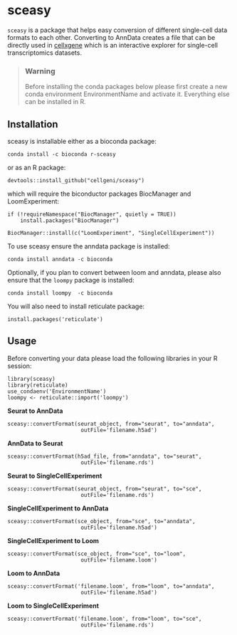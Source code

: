 # sceasy

`sceasy` is a package that helps easy conversion of different single-cell data formats to each other. Converting to AnnData creates a file that can be directly used in [cellxgene](https://github.com/chanzuckerberg/cellxgene) which is an interactive explorer for single-cell transcriptomics datasets.


> ### Warning
> Before installing the conda packages below please first create a new conda environment EnvironmentName and activate it. Everything else can be installed in R.

## Installation

sceasy is installable either as a bioconda package:

```conda install -c bioconda r-sceasy```

or as an R package:

```devtools::install_github("cellgeni/sceasy")```

which will require the biconductor packages BiocManager and LoomExperiment:

```
if (!requireNamespace("BiocManager", quietly = TRUE))
    install.packages("BiocManager")

BiocManager::install(c("LoomExperiment", "SingleCellExperiment"))
```

To use sceasy ensure the anndata package is installed:

```conda install anndata -c bioconda```

Optionally, if you plan to convert between loom and anndata, please also ensure that the `loompy` package is installed:

```conda install loompy  -c bioconda```

You will also need to install reticulate package:

```install.packages('reticulate')```


## Usage

Before converting your data please load the following libraries in your R session:

```
library(sceasy)
library(reticulate)
use_condaenv('EnvironmentName')
loompy <- reticulate::import('loompy')
```

**Seurat to AnnData**

```
sceasy::convertFormat(seurat_object, from="seurat", to="anndata",
                       outFile='filename.h5ad')
```

**AnnData to Seurat**

```
sceasy::convertFormat(h5ad_file, from="anndata", to="seurat",
                       outFile='filename.rds')
```
                       
**Seurat to SingleCellExperiment**

```
sceasy::convertFormat(seurat_object, from="seurat", to="sce",
                       outFile='filename.rds')
```
   
**SingleCellExperiment to AnnData**

```
sceasy::convertFormat(sce_object, from="sce", to="anndata",
                       outFile='filename.h5ad')
```
                       
**SingleCellExperiment to Loom**

```
sceasy::convertFormat(sce_object, from="sce", to="loom",
                       outFile='filename.loom')
```
                       
**Loom to AnnData**

```
sceasy::convertFormat('filename.loom', from="loom", to="anndata",
                       outFile='filename.h5ad')
```
                       
**Loom to SingleCellExperiment**

```
sceasy::convertFormat('filename.loom', from="loom", to="sce",
                       outFile='filename.rds')
```
